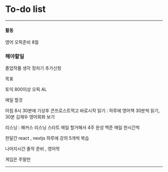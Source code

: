 # To-do list

----------------
#### 활동

영어 오픽준비 8월

### 해야할일

졸업작품 생각
정처기 추가신청

목표 

토익 800이상
오픽 AL

매일 할것

아침 8시 30분에 기상후 콘프로스트먹고 바로시작 
읽기 : 하루에 영어책 30분씩 읽기, 30분 김재우 영어회화 보기

리스닝 : 해커스 리스닝 스타트  매일 할거해서 4주 완성
백준 매일 한시간씩 

한달간 
react , nextjs 하루에 강의 5개씩 복습

나머지시간 
졸작 준비 , 영어학

게임은 주말만

-----

